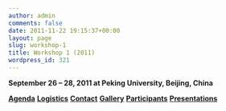 ```yaml
---
author: admin
comments: false
date: 2011-11-22 19:15:37+00:00
layout: page
slug: workshop-1
title: Workshop 1 (2011)
wordpress_id: 321
---
```


**September 26 – 28, 2011 at Peking University, Beijing, China**

**[Agenda](http://www.nsf-nsfc-sw.org/?page_id=9)**
**[Logistics](http://www.nsf-nsfc-sw.org/?page_id=17)**
**[Contact](http://www.nsf-nsfc-sw.org/?page_id=26)**
**[Gallery](http://www.nsf-nsfc-sw.org/?page_id=291)**
**[Participants](http://www.nsf-nsfc-sw.org/?page_id=334)**
**[Presentations](http://www.nsf-nsfc-sw.org/?page_id=34)**
